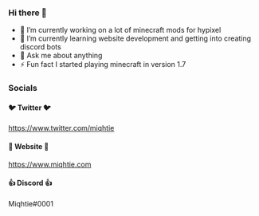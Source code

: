 ### Hi there 👋


- 🔭 I’m currently working on a lot of minecraft mods for hypixel
- 🌱 I’m currently learning website development and getting into creating discord bots
- 💬 Ask me about anything
- ⚡ Fun fact I started playing minecraft in version 1.7

### Socials
#### 🐦 Twitter 🐦
https://www.twitter.com/miqhtie
#### 💎 Website 💎
https://www.miqhtie.com
#### 👍 Discord 👍
Miqhtie#0001

